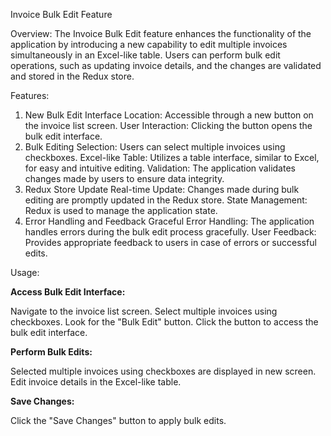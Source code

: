 Invoice Bulk Edit Feature

Overview:
The Invoice Bulk Edit feature enhances the functionality of the application by introducing a new capability to edit multiple invoices simultaneously in an Excel-like table. 
Users can perform bulk edit operations, such as updating invoice details, and the changes are validated and stored in the Redux store.

Features:

1. New Bulk Edit Interface
Location: Accessible through a new button on the invoice list screen.
User Interaction: Clicking the button opens the bulk edit interface.
2. Bulk Editing
Selection: Users can select multiple invoices using checkboxes.
Excel-like Table: Utilizes a table interface, similar to Excel, for easy and intuitive editing.
Validation: The application validates changes made by users to ensure data integrity.
3. Redux Store Update
Real-time Update: Changes made during bulk editing are promptly updated in the Redux store.
State Management: Redux is used to manage the application state.
4. Error Handling and Feedback
Graceful Error Handling: The application handles errors during the bulk edit process gracefully.
User Feedback: Provides appropriate feedback to users in case of errors or successful edits.

Usage:

**Access Bulk Edit Interface:**

Navigate to the invoice list screen.
Select multiple invoices using checkboxes.
Look for the "Bulk Edit" button.
Click the button to access the bulk edit interface.

**Perform Bulk Edits:**

Selected multiple invoices using checkboxes are displayed in new screen.
Edit invoice details in the Excel-like table.

**Save Changes:**

Click the "Save Changes" button to apply bulk edits.
